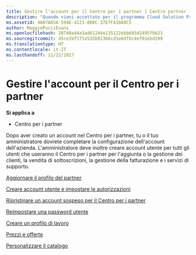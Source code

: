 ```yaml
---
title: Gestire l'account per il Centro per i partner | Centro partner
description: "Quando vieni accettato per il programma Cloud Solution Provider, tu o il tuo amministratore dovete configurare l'account della società nel Centro per i partner."
ms.assetid: 4A07A85A-594E-4121-808C-37E7FA18A0C5
author: MaggiePucciEvans
ms.openlocfilehash: 28740a44a3ad61244e135122ebb603d2495fbb21
ms.sourcegitcommit: d5ce1bf171e535b0236bcd1e6dfbc4ef01ebd209
ms.translationtype: HT
ms.contentlocale: it-IT
ms.lasthandoff: 11/22/2017
---
```

# <a name="manage-your-partner-center-account"></a>Gestire l'account per il Centro per i partner

**Si applica a**

-  Centro per i partner

Dopo aver creato un account nel Centro per i partner, tu o il tuo amministratore dovrete completare la configurazione dell'account dell'azienda. L'amministratore deve inoltre creare account utente per tutti gli utenti che useranno il Centro per i partner per l'aggiunta o la gestione dei clienti, la vendita di sottoscrizioni, la gestione della fatturazione e i servizi di supporto.

[Aggiornare il profilo del partner](update-your-partner-profile.md)

[Creare account utente e impostare le autorizzazioni](create-user-accounts-and-set-permissions.md)

[Ripristinare un account sospeso per il Centro per i partner](suspended-partner-center-account.md)

[Reimpostare una password utente](reset-a-user-password.md)

[Creare un profilo di lavoro](create-a-marketing-profile.md)

[Prezzi e offerte](pricing-and-offers.md)

[Personalizzare il catalogo](customize-the-catalog.md)

 

 



